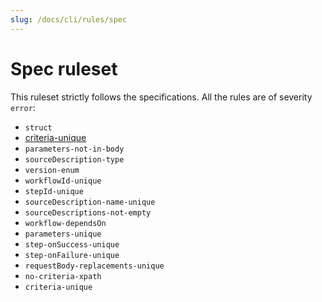 ```yaml
---
slug: /docs/cli/rules/spec
---
```


# Spec ruleset

This ruleset strictly follows the specifications.
All the rules are of severity `error`:

- `struct`
- [criteria-unique](./arazzo/criteria-unique.md)
- `parameters-not-in-body`
- `sourceDescription-type`
- `version-enum`
- `workflowId-unique`
- `stepId-unique`
- `sourceDescription-name-unique`
- `sourceDescriptions-not-empty`
- `workflow-dependsOn`
- `parameters-unique`
- `step-onSuccess-unique`
- `step-onFailure-unique`
- `requestBody-replacements-unique`
- `no-criteria-xpath`
- `criteria-unique`
